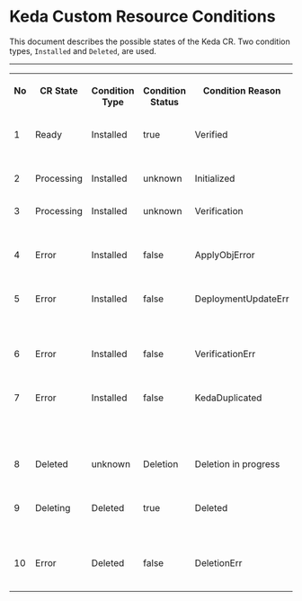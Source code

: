 <!-- loio12a88ed593044bc588783c4c7dc4afa2 -->

# Keda Custom Resource Conditions

This document describes the possible states of the Keda CR. Two condition types, `Installed` and `Deleted`, are used.

****


<table>
<tr>
<th valign="top">

No

</th>
<th valign="top">

CR State

</th>
<th valign="top">

Condition Type

</th>
<th valign="top">

Condition Status

</th>
<th valign="top">

Condition Reason

</th>
<th valign="top">

Remarks

</th>
</tr>
<tr>
<td valign="top">

1

</td>
<td valign="top">

Ready

</td>
<td valign="top">

Installed

</td>
<td valign="top">

true

</td>
<td valign="top">

Verified

</td>
<td valign="top">

Server ready

</td>
</tr>
<tr>
<td valign="top">

2

</td>
<td valign="top">

Processing

</td>
<td valign="top">

Installed

</td>
<td valign="top">

unknown

</td>
<td valign="top">

Initialized

</td>
<td valign="top">

Initialized

</td>
</tr>
<tr>
<td valign="top">

3

</td>
<td valign="top">

Processing

</td>
<td valign="top">

Installed

</td>
<td valign="top">

unknown

</td>
<td valign="top">

Verification

</td>
<td valign="top">

Verification in progress

</td>
</tr>
<tr>
<td valign="top">

4

</td>
<td valign="top">

Error

</td>
<td valign="top">

Installed

</td>
<td valign="top">

false

</td>
<td valign="top">

ApplyObjError

</td>
<td valign="top">

Apply object error

</td>
</tr>
<tr>
<td valign="top">

5

</td>
<td valign="top">

Error

</td>
<td valign="top">

Installed

</td>
<td valign="top">

false

</td>
<td valign="top">

DeploymentUpdateErr

</td>
<td valign="top">

Deployment update error

</td>
</tr>
<tr>
<td valign="top">

6

</td>
<td valign="top">

Error

</td>
<td valign="top">

Installed

</td>
<td valign="top">

false

</td>
<td valign="top">

VerificationErr

</td>
<td valign="top">

Verification error

</td>
</tr>
<tr>
<td valign="top">

7

</td>
<td valign="top">

Error

</td>
<td valign="top">

Installed

</td>
<td valign="top">

false

</td>
<td valign="top">

KedaDuplicated

</td>
<td valign="top">

One instance of Keda is allowed

</td>
</tr>
<tr>
<td valign="top">

8

</td>
<td valign="top">

Deleted

</td>
<td valign="top">

unknown

</td>
<td valign="top">

Deletion

</td>
<td valign="top">

Deletion in progress

</td>
<td valign="top">

Deletion in progress

</td>
</tr>
<tr>
<td valign="top">

9

</td>
<td valign="top">

Deleting

</td>
<td valign="top">

Deleted

</td>
<td valign="top">

true

</td>
<td valign="top">

Deleted

</td>
<td valign="top">

Keda module deleted

</td>
</tr>
<tr>
<td valign="top">

10

</td>
<td valign="top">

Error

</td>
<td valign="top">

Deleted

</td>
<td valign="top">

false

</td>
<td valign="top">

DeletionErr

</td>
<td valign="top">

Deletion failed

</td>
</tr>
</table>

